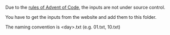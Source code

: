 Due to the [rules of Advent of Code](https://adventofcode.com/2024/about#faq_copying), the inputs are not under source
control.

You have to get the inputs from the website and add them to this folder.

The naming convention is \<day\>.txt (e.g. 01.txt, 10.txt)
